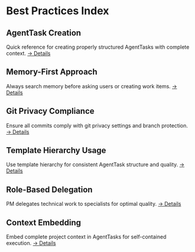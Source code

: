 # Best Practices Index

## AgentTask Creation
Quick reference for creating properly structured AgentTasks with complete context.
[→ Details](./agenttask-creation-patterns.md)

## Memory-First Approach
Always search memory before asking users or creating work items.
[→ Details](./memory-first-workflow.md)

## Git Privacy Compliance
Ensure all commits comply with git privacy settings and branch protection.
[→ Details](./git-privacy-patterns.md)

## Template Hierarchy Usage
Use template hierarchy for consistent AgentTask structure and quality.
[→ Details](./template-hierarchy-patterns.md)

## Role-Based Delegation
PM delegates technical work to specialists for optimal quality.
[→ Details](./role-delegation-patterns.md)

## Context Embedding
Embed complete project context in AgentTasks for self-contained execution.
[→ Details](./context-embedding-patterns.md)
